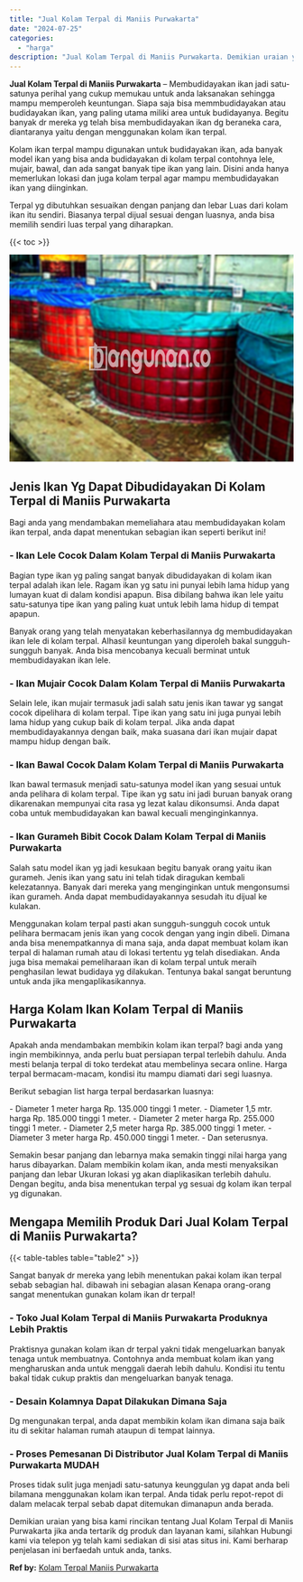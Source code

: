 ```yaml
---
title: "Jual Kolam Terpal di Maniis Purwakarta"
date: "2024-07-25"
categories: 
  - "harga"
description: "Jual Kolam Terpal di Maniis Purwakarta. Demikian uraian yang bisa kami rincikan tentang Jual Kolam Terpal di Maniis Purwakarta jika anda tertarik dg produk d..."
---
```


**Jual Kolam Terpal di Maniis Purwakarta** – Membudidayakan ikan jadi satu-satunya perihal yang cukup memukau untuk anda laksanakan sehingga mampu memperoleh keuntungan. Siapa saja bisa memmbudidayakan atau budidayakan ikan, yang paling utama miliki area untuk budidayanya. Begitu banyak dr mereka yg telah bisa membudidayakan ikan dg beraneka cara, diantaranya yaitu dengan menggunakan kolam ikan terpal.

Kolam ikan terpal mampu digunakan untuk budidayakan ikan, ada banyak model ikan yang bisa anda budidayakan di kolam terpal contohnya lele, mujair, bawal, dan ada sangat banyak tipe ikan yang lain. Disini anda hanya memerlukan lokasi dan juga kolam terpal agar mampu membudidayakan ikan yang diinginkan.

Terpal yg dibutuhkan sesuaikan dengan panjang dan lebar Luas dari kolam ikan itu sendiri. Biasanya terpal dijual sesuai dengan luasnya, anda bisa memilih sendiri luas terpal yang diharapkan.

{{< toc >}}

![Jual Kolam Terpal di Maniis Purwakarta](/images/jual-kolam-terpal-07.png)

## Jenis Ikan Yg Dapat Dibudidayakan Di Kolam Terpal di Maniis Purwakarta

Bagi anda yang mendambakan memeliahara atau membudidayakan kolam ikan terpal, anda dapat menentukan sebagian ikan seperti berikut ini!

### \- Ikan Lele Cocok Dalam Kolam Terpal di Maniis Purwakarta

Bagian type ikan yg paling sangat banyak dibudidayakan di kolam ikan terpal adalah ikan lele. Ragam ikan yg satu ini punyai lebih lama hidup yang lumayan kuat di dalam kondisi apapun. Bisa dibilang bahwa ikan lele yaitu satu-satunya tipe ikan yang paling kuat untuk lebih lama hidup di tempat apapun.

Banyak orang yang telah menyatakan keberhasilannya dg membudidayakan ikan lele di kolam terpal. Alhasil keuntungan yang diperoleh bakal sungguh-sungguh banyak. Anda bisa mencobanya kecuali berminat untuk membudidayakan ikan lele.

### \- Ikan Mujair Cocok Dalam Kolam Terpal di Maniis Purwakarta

Selain lele, ikan mujair termasuk jadi salah satu jenis ikan tawar yg sangat cocok dipelihara di kolam terpal. Tipe ikan yang satu ini juga punyai lebih lama hidup yang cukup baik di kolam terpal. Jika anda dapat membudidayakannya dengan baik, maka suasana dari ikan mujair dapat mampu hidup dengan baik.

### \- Ikan Bawal Cocok Dalam Kolam Terpal di Maniis Purwakarta

Ikan bawal termasuk menjadi satu-satunya model ikan yang sesuai untuk anda pelihara di kolam terpal. Tipe ikan yg satu ini jadi buruan banyak orang dikarenakan mempunyai cita rasa yg lezat kalau dikonsumsi. Anda dapat coba untuk membudidayakan kan bawal kecuali menginginkannya.

### \- Ikan Gurameh Bibit Cocok Dalam Kolam Terpal di Maniis Purwakarta

Salah satu model ikan yg jadi kesukaan begitu banyak orang yaitu ikan gurameh. Jenis ikan yang satu ini telah tidak diragukan kembali kelezatannya. Banyak dari mereka yang menginginkan untuk mengonsumsi ikan gurameh. Anda dapat membudidayakannya sesudah itu dijual ke kulakan.

Menggunakan kolam terpal pasti akan sungguh-sungguh cocok untuk pelihara bermacam jenis ikan yang cocok dengan yang ingin dibeli. Dimana anda bisa menempatkannya di mana saja, anda dapat membuat kolam ikan terpal di halaman rumah atau di lokasi tertentu yg telah disediakan. Anda juga bisa memakai pemeliharaan ikan di kolam terpal untuk meraih penghasilan lewat budidaya yg dilakukan. Tentunya bakal sangat beruntung untuk anda jika mengaplikasikannya.

## Harga Kolam Ikan Kolam Terpal di Maniis Purwakarta

Apakah anda mendambakan membikin kolam ikan terpal? bagi anda yang ingin membikinnya, anda perlu buat persiapan terpal terlebih dahulu. Anda mesti belanja terpal di toko terdekat atau membelinya secara online. Harga terpal bermacam-macam, kondisi itu mampu diamati dari segi luasnya.

Berikut sebagian list harga terpal berdasarkan luasnya:

\- Diameter 1 meter harga Rp. 135.000 tinggi 1 meter. - Diameter 1,5 mtr. harga Rp. 185.000 tinggi 1 meter. - Diameter 2 meter harga Rp. 255.000 tinggi 1 meter. - Diameter 2,5 meter harga Rp. 385.000 tinggi 1 meter. - Diameter 3 meter harga Rp. 450.000 tinggi 1 meter. - Dan seterusnya.

Semakin besar panjang dan lebarnya maka semakin tinggi nilai harga yang harus dibayarkan. Dalam membikin kolam ikan, anda mesti menyaksikan panjang dan lebar Ukuran lokasi yg akan diaplikasikan terlebih dahulu. Dengan begitu, anda bisa menentukan terpal yg sesuai dg kolam ikan terpal yg digunakan.

## Mengapa Memilih Produk Dari Jual Kolam Terpal di Maniis Purwakarta?

{{< table-tables table="table2" >}}

Sangat banyak dr mereka yang lebih menentukan pakai kolam ikan terpal sebab sebagian hal. dibawah ini sebagian alasan Kenapa orang-orang sangat menentukan gunakan kolam ikan dr terpal!

### \- Toko Jual Kolam Terpal di Maniis Purwakarta Produknya Lebih Praktis

Praktisnya gunakan kolam ikan dr terpal yakni tidak mengeluarkan banyak tenaga untuk membuatnya. Contohnya anda membuat kolam ikan yang mengharuskan anda untuk menggali daerah lebih dahulu. Kondisi itu tentu bakal tidak cukup praktis dan mengeluarkan banyak tenaga.

### \- Desain Kolamnya Dapat Dilakukan Dimana Saja

Dg mengunakan terpal, anda dapat membikin kolam ikan dimana saja baik itu di sekitar halaman rumah ataupun di tempat lainnya.

### \- Proses Pemesanan Di Distributor Jual Kolam Terpal di Maniis Purwakarta MUDAH

Proses tidak sulit juga menjadi satu-satunya keunggulan yg dapat anda beli bilamana menggunakan kolam ikan terpal. Anda tidak perlu repot-repot di dalam melacak terpal sebab dapat ditemukan dimanapun anda berada.

Demikian uraian yang bisa kami rincikan tentang Jual Kolam Terpal di Maniis Purwakarta jika anda tertarik dg produk dan layanan kami, silahkan Hubungi kami via telepon yg telah kami sediakan di sisi atas situs ini. Kami berharap penjelasan ini berfaedah untuk anda, tanks.

**Ref by:** [Kolam Terpal Maniis Purwakarta](https://id.wikipedia.org/wiki/Kolam)
